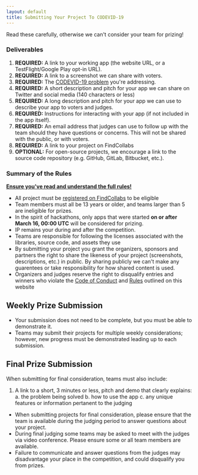 ```yaml
---
layout: default
title: Submitting Your Project To CODEVID-19
---
```


Read these carefully, otherwise we can't consider your team for prizing!

### Deliverables

1. **REQUIRED:** A link to your working app (the website URL, or a TestFlight/Google Play opt-in URL).
2. **REQUIRED:** A link to a screenshot we can share with voters.
3. **REQUIRED:** The [CODEVID-19 problem](rules.html#the-problems) you're addressing.
4. **REQUIRED:** A short description and pitch for your app we can share on Twitter and social media (140 characters or less)
5. **REQUIRED:** A long description and pitch for your app we can use to describe your app to voters and judges.
6. **REQUIRED:** Instructions for interacting with your app (if not included in the app itself).
7. **REQUIRED:** An email address that judges can use to follow up with the team should they have questions or concerns. This will not be shared with the public, or with voters.
8. **REQUIRED:** A link to your project on FindCollabs
9. **OPTIONAL:** For open-source projects, we encourage a link to the source code repository (e.g. GitHub, GitLab, Bitbucket, etc.).

### Summary of the Rules

**[Ensure you've read and understand the full rules!](rules.html)**

* All project must be [registered on FindCollabs](https://findcollabs.com/hackathon/codevid-19-isp21fkqtjupchx7kjed) to be eligible
* Team members must all be 13 years or older, and teams larger than 5 are ineligible for prizes.
* In the spirit of hackathons, only apps that were started **on or after March 16, 00:00 UTC** will be considered for prizing.
* IP remains your during and after the competition.
* Teams are responsible for following the licenses associated with the libraries, source code, and assets they use
* By submitting your project you grant the organizers, sponsors and partners the right to share the likeness of your project (screenshots, descriptions, etc.) in public. By sharing publicly we can't make any guarentees or take responsibility for how shared content is used.
* Organizers and judges reserve the right to disqualify entries and winners who violate the [Code of Conduct](/code-of-conduct.html) and [Rules](/policies/rules.html) outlined on this website

## Weekly Prize Submission

* Your submission does not need to be complete, but you must be able to demonstrate it.
* Teams may submit their projects for multiple weekly considerations; however, new progress must be demonstrated leading up to each submission.

## Final Prize Submission

When submitting for final consideration, teams must also include:

1. A link to a short, 3 minutes or less, pitch and demo that clearly explains:
    a. the problem being solved
    b. how to use the app
    c. any unique features or information pertanent to the judging

* When submitting projects for final consideration, please ensure that the team is available during the judging period to answer questions about your project.
* During final judging some teams may be asked to meet with the judges via video conference. Please ensure some or all team members are available.
* Failure to communicate and answer questions from the judges may disadvantage your place in the competition, and could disqualify you from prizes.